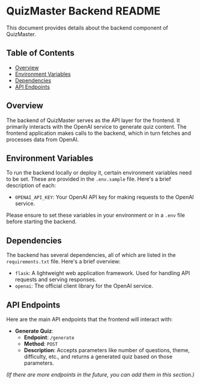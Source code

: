 # QuizMaster Backend README

This document provides details about the backend component of QuizMaster.

## Table of Contents

- [Overview](#overview)
- [Environment Variables](#environment-variables)
- [Dependencies](#dependencies)
- [API Endpoints](#api-endpoints)

## Overview

The backend of QuizMaster serves as the API layer for the frontend. It primarily interacts with the OpenAI service to generate quiz content. The frontend application makes calls to the backend, which in turn fetches and processes data from OpenAI.

## Environment Variables

To run the backend locally or deploy it, certain environment variables need to be set. These are provided in the `.env.sample` file. Here's a brief description of each:

- `OPENAI_API_KEY`: Your OpenAI API key for making requests to the OpenAI service.

Please ensure to set these variables in your environment or in a `.env` file before starting the backend.

## Dependencies

The backend has several dependencies, all of which are listed in the `requirements.txt` file. Here's a brief overview:

- `flask`: A lightweight web application framework. Used for handling API requests and serving responses.
- `openai`: The official client library for the OpenAI service.

## API Endpoints

Here are the main API endpoints that the frontend will interact with:

- **Generate Quiz**:
  - **Endpoint**: `/generate`
  - **Method**: `POST`
  - **Description**: Accepts parameters like number of questions, theme, difficulty, etc., and returns a generated quiz based on those parameters.

_(If there are more endpoints in the future, you can add them in this section.)_